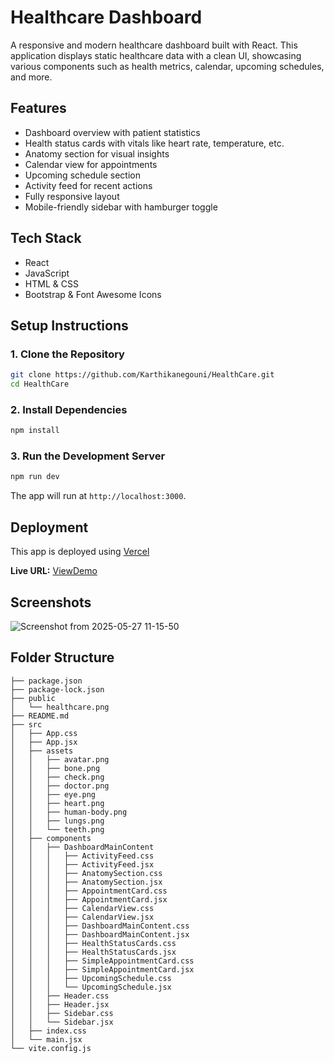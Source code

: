 # Healthcare Dashboard

A responsive and modern healthcare dashboard built with React. This application displays static healthcare data with a clean UI, showcasing various components such as health metrics, calendar, upcoming schedules, and more.

## Features

- Dashboard overview with patient statistics
- Health status cards with vitals like heart rate, temperature, etc.
- Anatomy section for visual insights
- Calendar view for appointments
- Upcoming schedule section
- Activity feed for recent actions
- Fully responsive layout
- Mobile-friendly sidebar with hamburger toggle

## Tech Stack

- React
- JavaScript
- HTML & CSS 
- Bootstrap & Font Awesome Icons

## Setup Instructions

### 1. Clone the Repository

```bash
git clone https://github.com/Karthikanegouni/HealthCare.git
cd HealthCare
```

### 2. Install Dependencies

```bash
npm install
```

### 3. Run the Development Server

```bash
npm run dev
```

The app will run at `http://localhost:3000`.

## Deployment

This app is deployed using [Vercel](https://vercel.com/)

**Live URL:** [ViewDemo](https://health-care-git-main-anegouni-karthiks-projects.vercel.app)

## Screenshots
![Screenshot from 2025-05-27 11-15-50](https://github.com/user-attachments/assets/dad4f14b-0b21-46f8-89dd-cbec9cdf91ba)



## Folder Structure

```
├── package.json
├── package-lock.json
├── public
│   └── healthcare.png
├── README.md
├── src
│   ├── App.css
│   ├── App.jsx
│   ├── assets
│   │   ├── avatar.png
│   │   ├── bone.png
│   │   ├── check.png
│   │   ├── doctor.png
│   │   ├── eye.png
│   │   ├── heart.png
│   │   ├── human-body.png
│   │   ├── lungs.png
│   │   └── teeth.png
│   ├── components
│   │   ├── DashboardMainContent
│   │   │   ├── ActivityFeed.css
│   │   │   ├── ActivityFeed.jsx
│   │   │   ├── AnatomySection.css
│   │   │   ├── AnatomySection.jsx
│   │   │   ├── AppointmentCard.css
│   │   │   ├── AppointmentCard.jsx
│   │   │   ├── CalendarView.css
│   │   │   ├── CalendarView.jsx
│   │   │   ├── DashboardMainContent.css
│   │   │   ├── DashboardMainContent.jsx
│   │   │   ├── HealthStatusCards.css
│   │   │   ├── HealthStatusCards.jsx
│   │   │   ├── SimpleAppointmentCard.css
│   │   │   ├── SimpleAppointmentCard.jsx
│   │   │   ├── UpcomingSchedule.css
│   │   │   └── UpcomingSchedule.jsx
│   │   ├── Header.css
│   │   ├── Header.jsx
│   │   ├── Sidebar.css
│   │   └── Sidebar.jsx
│   ├── index.css
│   └── main.jsx
└── vite.config.js
```
